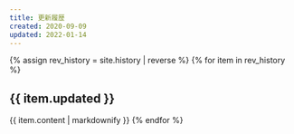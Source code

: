 ```yaml
---
title: 更新履歴
created: 2020-09-09
updated: 2022-01-14
---
```

{% assign rev_history = site.history | reverse %}
{% for item in rev_history %}
## <a name="{{ item.updated }}">{{ item.updated }}</a>
{{ item.content | markdownify }}
{% endfor %}
